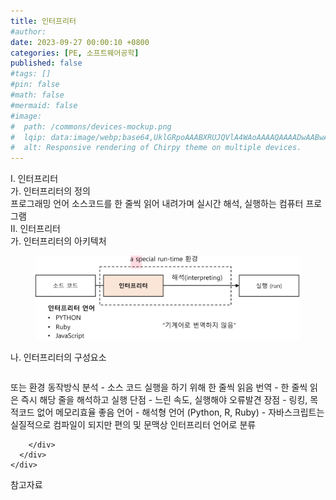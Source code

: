 ```yaml
---
title: 인터프리터
#author: 
date: 2023-09-27 00:00:10 +0800
categories: [PE, 소프트웨어공학]
published: false
#tags: []
#pin: false
#math: false
#mermaid: false
#image:
#  path: /commons/devices-mockup.png
#  lqip: data:image/webp;base64,UklGRpoAAABXRUJQVlA4WAoAAAAQAAAADwAABwAAQUxQSDIAAAARL0AmbZurmr57yyIiqE8oiG0bejIYEQTgqiDA9vqnsUSI6H+oAERp2HZ65qP/VIAWAFZQOCBCAAAA8AEAnQEqEAAIAAVAfCWkAALp8sF8rgRgAP7o9FDvMCkMde9PK7euH5M1m6VWoDXf2FkP3BqV0ZYbO6NA/VFIAAAA
#  alt: Responsive rendering of Chirpy theme on multiple devices.
---
```


<div class="post-wrap">
  <div class="para">
    <div class="para-title">
      I. 인터프리터
    </div>
    <div class="para-cntnt">
      <div class="para">
        <div class="para-title">
          가. 인터프리터의 정의
        </div>
        <div class="para-cntnt">
            프로그래밍 언어 소스코드를 한 줄씩 읽어 내려가며 실시간 해석, 실행하는 컴퓨터 프로그램
        </div>
      </div>
    </div>
  </div>
  
  <div class="para">
    <div class="para-title">
      II. 인터프리터
    </div>
    <div class="para-cntnt">
      <div class="para">
        <div class="para-title">
          가. 인터프리터의 아키텍처
        </div>
        <div class="para-cntnt">
          <figure class="post-figure">
            <img src="/assets/img/posts/인터프리터.png" alt="인터프리터">
<!--            <figcaption>Source: Unveiling the Metaverse: Exploring Emerging Trends, Multifaceted Perspectives, and Future Challenges</figcaption>-->
          </figure>
        </div>
      </div>
      <div class="para">
        <div class="para-title">
          나. 인터프리터의 구성요소
        </div>
        <div class="para-cntnt">
          <table class="post-table">
          </table>
          또는 환경
동작방식
  분석 - 소스 코드 실행을 하기 위해 한 줄씩 읽음
  번역 - 한 줄씩 읽은 즉시 해당 줄을 해석하고 실행
  단점 - 느린 속도, 실행해야 오류발견
  장점 - 링킹, 목적코드 없어 메모리효율 좋음
  언어 - 해석형 언어 (Python, R, Ruby)
- 자바스크립트는 실질적으로 컴파일이 되지만 편의 및 문맥상 인터프리터 언어로 분류

        </div>
      </div>
    </div>
  </div>

  <div class="refr-wrap">
    <div class="refr-title">
        참고자료
    </div>
    <ol class="refr-list">
    <!--    <li>(나현식, 최대선) <a target="_blank" href="https://scienceon.kisti.re.kr/commons/util/originalView.do?cn=JAKO202225948430499&oCn=JAKO202225948430499&dbt=JAKO&journal=NJOU00291864">메타버스 보안 위협 요소 및 대응 방안 검토</a></li>-->
    <!--    <li>(M. Uddin, S. Manickam, H. Ullah, M. Obaidat and A. Dandoush) <a target="_blank" href="https://ieeexplore.ieee.org/abstract/document/10138386">Unveiling the Metaverse: Exploring Emerging Trends, Multifaceted Perspectives, and Future Challenges</a></li>-->
    </ol>
  </div>
</div>
